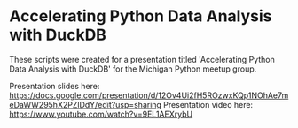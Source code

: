 # Accelerating Python Data Analysis with DuckDB
These scripts were created for a presentation titled 'Accelerating Python Data Analysis with DuckDB' for the Michigan Python meetup group. 

Presentation slides here: https://docs.google.com/presentation/d/12Ov4Ui2fH5ROzwxKQp1NOhAe7meDaWW295hX2PZlDdY/edit?usp=sharing
Presentation video here: https://www.youtube.com/watch?v=9EL1AEXrybU
